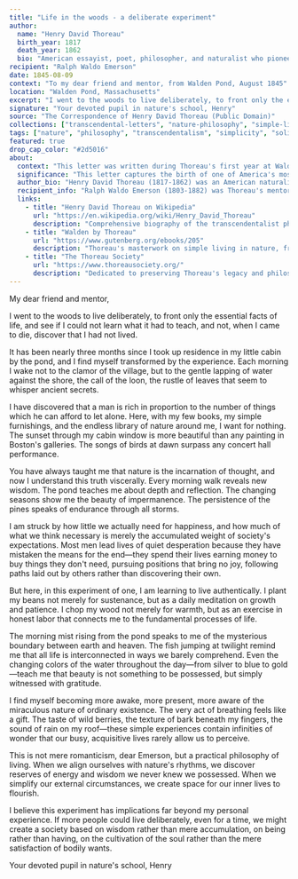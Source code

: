 ```yaml
---
title: "Life in the woods - a deliberate experiment"
author:
  name: "Henry David Thoreau"
  birth_year: 1817
  death_year: 1862
  bio: "American essayist, poet, philosopher, and naturalist who pioneered the philosophy of transcendentalism and civil disobedience"
recipient: "Ralph Waldo Emerson"
date: 1845-08-09
context: "To my dear friend and mentor, from Walden Pond, August 1845"
location: "Walden Pond, Massachusetts"
excerpt: "I went to the woods to live deliberately, to front only the essential facts of life, and see if I could not learn what it had to teach, and not, when I came to die, discover that I had not lived."
signature: "Your devoted pupil in nature's school, Henry"
source: "The Correspondence of Henry David Thoreau (Public Domain)"
collections: ["transcendental-letters", "nature-philosophy", "simple-living"]
tags: ["nature", "philosophy", "transcendentalism", "simplicity", "solitude", "wonder"]
featured: true
drop_cap_color: "#2d5016"
about:
  context: "This letter was written during Thoreau's first year at Walden Pond, where he lived in a simple cabin from 1845-1847. He was conducting his famous experiment in simple living, which would later become the basis for his masterwork 'Walden.' The letter reveals his developing philosophy and the profound insights emerging from his communion with nature."
  significance: "This letter captures the birth of one of America's most influential philosophical works. Thoreau's experiment at Walden became a cornerstone of environmental consciousness, simple living, and spiritual transcendentalism. His insights about deliberate living, the relationship between humans and nature, and the critique of materialism continue to inspire movements for sustainability and mindful living."
  author_bio: "Henry David Thoreau (1817-1862) was an American naturalist, essayist, poet, and philosopher. A leading transcendentalist, he is best known for 'Walden,' his reflection on simple living in natural surroundings, and his essay 'Civil Disobedience,' which influenced Gandhi and Martin Luther King Jr. His philosophy emphasized the importance of individual conscience and harmony with nature."
  recipient_info: "Ralph Waldo Emerson (1803-1882) was Thoreau's mentor, friend, and fellow transcendentalist. A renowned essayist and poet, Emerson owned the land where Thoreau built his cabin at Walden Pond. Their correspondence reveals a deep intellectual friendship that shaped American philosophical thought."
  links:
    - title: "Henry David Thoreau on Wikipedia"
      url: "https://en.wikipedia.org/wiki/Henry_David_Thoreau"
      description: "Comprehensive biography of the transcendentalist philosopher"
    - title: "Walden by Thoreau"
      url: "https://www.gutenberg.org/ebooks/205"
      description: "Thoreau's masterwork on simple living in nature, free online"
    - title: "The Thoreau Society"
      url: "https://www.thoreausociety.org/"
      description: "Dedicated to preserving Thoreau's legacy and philosophy"
---
```


My dear friend and mentor,

I went to the woods to live deliberately, to front only the essential facts of life, and see if I could not learn what it had to teach, and not, when I came to die, discover that I had not lived.

It has been nearly three months since I took up residence in my little cabin by the pond, and I find myself transformed by the experience. Each morning I wake not to the clamor of the village, but to the gentle lapping of water against the shore, the call of the loon, the rustle of leaves that seem to whisper ancient secrets.

I have discovered that a man is rich in proportion to the number of things which he can afford to let alone. Here, with my few books, my simple furnishings, and the endless library of nature around me, I want for nothing. The sunset through my cabin window is more beautiful than any painting in Boston's galleries. The songs of birds at dawn surpass any concert hall performance.

You have always taught me that nature is the incarnation of thought, and now I understand this truth viscerally. Every morning walk reveals new wisdom. The pond teaches me about depth and reflection. The changing seasons show me the beauty of impermanence. The persistence of the pines speaks of endurance through all storms.

I am struck by how little we actually need for happiness, and how much of what we think necessary is merely the accumulated weight of society's expectations. Most men lead lives of quiet desperation because they have mistaken the means for the end—they spend their lives earning money to buy things they don't need, pursuing positions that bring no joy, following paths laid out by others rather than discovering their own.

But here, in this experiment of one, I am learning to live authentically. I plant my beans not merely for sustenance, but as a daily meditation on growth and patience. I chop my wood not merely for warmth, but as an exercise in honest labor that connects me to the fundamental processes of life.

The morning mist rising from the pond speaks to me of the mysterious boundary between earth and heaven. The fish jumping at twilight remind me that all life is interconnected in ways we barely comprehend. Even the changing colors of the water throughout the day—from silver to blue to gold—teach me that beauty is not something to be possessed, but simply witnessed with gratitude.

I find myself becoming more awake, more present, more aware of the miraculous nature of ordinary existence. The very act of breathing feels like a gift. The taste of wild berries, the texture of bark beneath my fingers, the sound of rain on my roof—these simple experiences contain infinities of wonder that our busy, acquisitive lives rarely allow us to perceive.

This is not mere romanticism, dear Emerson, but a practical philosophy of living. When we align ourselves with nature's rhythms, we discover reserves of energy and wisdom we never knew we possessed. When we simplify our external circumstances, we create space for our inner lives to flourish.

I believe this experiment has implications far beyond my personal experience. If more people could live deliberately, even for a time, we might create a society based on wisdom rather than mere accumulation, on being rather than having, on the cultivation of the soul rather than the mere satisfaction of bodily wants.

Your devoted pupil in nature's school,
Henry